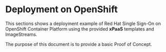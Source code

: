 # Deployment on OpenShift

This sections shows a deployment example of Red Hat Single Sign-On on
OpenShift Container Platform using the provided **xPaaS** templates and
ImageStreams.

The purpose of this document is to provide a basic Proof of Concept.
